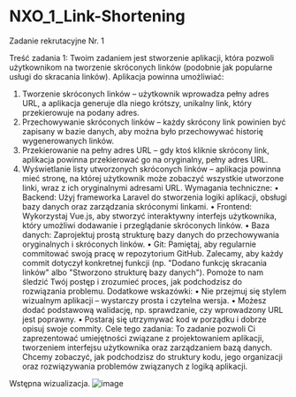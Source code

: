 # NXO_1_Link-Shortening
Zadanie rekrutacyjne Nr. 1

Treść zadania 1:
Twoim zadaniem jest stworzenie aplikacji, która pozwoli użytkownikom na tworzenie
skróconych linków (podobnie jak popularne usługi do skracania linków). Aplikacja
powinna umożliwiać:
1. Tworzenie skróconych linków – użytkownik wprowadza pełny adres URL, a
aplikacja generuje dla niego krótszy, unikalny link, który przekierowuje na podany
adres.
2. Przechowywanie skróconych linków – każdy skrócony link powinien być
zapisany w bazie danych, aby można było przechowywać historię
wygenerowanych linków.
3. Przekierowanie na pełny adres URL – gdy ktoś kliknie skrócony link, aplikacja
powinna przekierować go na oryginalny, pełny adres URL.
4. Wyświetlanie listy utworzonych skróconych linków – aplikacja powinna mieć
stronę, na której użytkownik może zobaczyć wszystkie utworzone linki, wraz z ich
oryginalnymi adresami URL.
Wymagania techniczne:
• Backend: Użyj frameworka Laravel do stworzenia logiki aplikacji, obsługi bazy
danych oraz zarządzania skróconymi linkami.
• Frontend: Wykorzystaj Vue.js, aby stworzyć interaktywny interfejs użytkownika,
który umożliwi dodawanie i przeglądanie skróconych linków.
• Baza danych: Zaprojektuj prostą strukturę bazy danych do przechowywania
oryginalnych i skróconych linków.
• Git: Pamiętaj, aby regularnie commitować swoją pracę w repozytorium GitHub.
Zalecamy, aby każdy commit dotyczył konkretnej funkcji (np. "Dodano funkcję
skracania linków" albo "Stworzono strukturę bazy danych"). Pomoże to nam
śledzić Twój postęp i zrozumieć proces, jak podchodzisz do rozwiązania
problemu.
Dodatkowe wskazówki:
• Nie przejmuj się stylem wizualnym aplikacji – wystarczy prosta i czytelna wersja.
• Możesz dodać podstawową walidację, np. sprawdzanie, czy wprowadzony URL
jest poprawny.
• Postaraj się utrzymywać kod w porządku i dobrze opisuj swoje commity.
Cele tego zadania:
To zadanie pozwoli Ci zaprezentować umiejętności związane z projektowaniem aplikacji,
tworzeniem interfejsu użytkownika oraz zarządzaniem bazą danych. Chcemy zobaczyć,
jak podchodzisz do struktury kodu, jego organizacji oraz rozwiązywania problemów
związanych z logiką aplikacji.

Wstępna wizualizacja.
![image](https://github.com/user-attachments/assets/d659ee9d-5fde-4667-a93f-8e831be21455)


